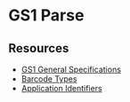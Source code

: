 # GS1 Parse

## Resources

- [GS1 General Specifications](https://www.gs1.org/standards/barcodes-epcrfid-id-keys/gs1-general-specifications)
- [Barcode Types](https://www.gs1.org/docs/barcodes/GS1_Barcodes_Fact_Sheet-overview_of_all_GS1_barcodes.pdf)
- [Application Identifiers](https://www.gs1-128.info/application-identifiers/)

